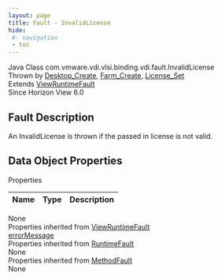 ```yaml
---
layout: page
title: Fault - InvalidLicense
hide:
 #- navigation
 - toc
---
```


  
  
  



Java Class
    com.vmware.vdi.vlsi.binding.vdi.fault.InvalidLicense  
Thrown by
     [Desktop_Create](vdi.resources.Desktop.md#create), [Farm_Create](vdi.resources.Farm.md#create), [License_Set](vdi.infrastructure.License.md#set)  
Extends
     [ViewRuntimeFault](vdi.fault.ViewRuntimeFault.md)  
Since 
    Horizon View 6.0

## Fault Description 

An InvalidLicense is thrown if the passed in license is not valid. 

## Data Object Properties

Properties

Name |  Type |  Description   
---|---|---  
None  
Properties inherited from [ViewRuntimeFault](vdi.fault.ViewRuntimeFault.md)  
[errorMessage](vdi.fault.ViewRuntimeFault.md#errorMessage)  
Properties inherited from [RuntimeFault](vmodl.RuntimeFault.md)  
None  
Properties inherited from [MethodFault](vmodl.MethodFault.md)  
None  
  
  
 
  
  

